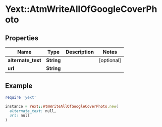# Yext::AtmWriteAllOfGoogleCoverPhoto

## Properties

| Name | Type | Description | Notes |
| ---- | ---- | ----------- | ----- |
| **alternate_text** | **String** |  | [optional] |
| **url** | **String** |  |  |

## Example

```ruby
require 'yext'

instance = Yext::AtmWriteAllOfGoogleCoverPhoto.new(
  alternate_text: null,
  url: null
)
```

